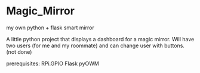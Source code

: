 # Magic_Mirror
my own python + flask smart mirror

A little python project that displays a dashboard for a magic mirror.
Will have two users (for me and my roommate) and can change user with buttons. (not done)

prerequisites:
RPi.GPIO
Flask
pyOWM

